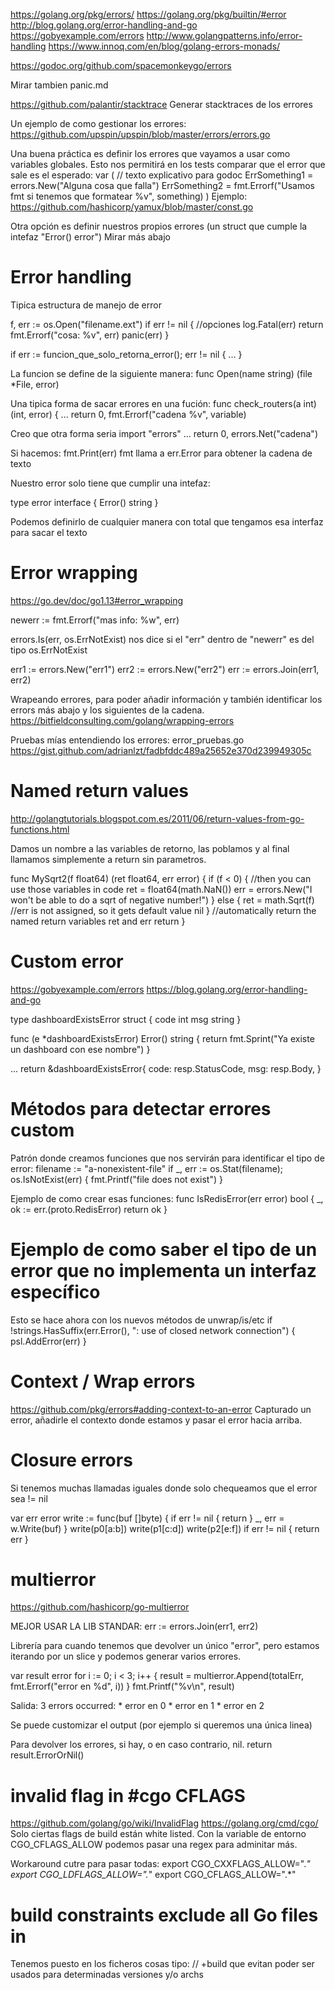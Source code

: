 https://golang.org/pkg/errors/
https://golang.org/pkg/builtin/#error
http://blog.golang.org/error-handling-and-go
https://gobyexample.com/errors
http://www.golangpatterns.info/error-handling
https://www.innoq.com/en/blog/golang-errors-monads/

https://godoc.org/github.com/spacemonkeygo/errors

Mirar tambien panic.md

https://github.com/palantir/stacktrace
Generar stacktraces de los errores

Un ejemplo de como gestionar los errores:
https://github.com/upspin/upspin/blob/master/errors/errors.go

Una buena práctica es definir los errores que vayamos a usar como variables globales. Esto nos permitirá en los tests comparar que el error que sale es el esperado:
var (
   // texto explicativo para godoc
   ErrSomething1 = errors.New("Alguna cosa que falla")
   ErrSomething2 = fmt.Errorf("Usamos fmt si tenemos que formatear %v", something)
)
Ejemplo: https://github.com/hashicorp/yamux/blob/master/const.go

Otra opción es definir nuestros propios errores (un struct que cumple la intefaz "Error() error")
Mirar más abajo



# Error handling
Tipica estructura de manejo de error

f, err := os.Open("filename.ext")
if err != nil {
    //opciones
    log.Fatal(err)
    return fmt.Errorf("cosa: %v", err)
    panic(err)
}

if err := funcion_que_solo_retorna_error(); err != nil {
    ...
}

La funcion se define de la siguiente manera:
func Open(name string) (file *File, error)


Una tipica forma de sacar errores en una fución:
func check_routers(a int) (int, error) {
    ...
    return 0, fmt.Errorf("cadena %v", variable)

Creo que otra forma seria
import "errors"
    ...
    return 0, errors.Net("cadena")


Si hacemos:
fmt.Print(err)
  fmt llama a err.Error para obtener la cadena de texto




Nuestro error solo tiene que cumplir una intefaz:

type error interface {
    Error() string
}

Podemos definirlo de cualquier manera con total que tengamos esa interfaz para sacar el texto


# Error wrapping
https://go.dev/doc/go1.13#error_wrapping

newerr := fmt.Errorf("mas info: %w", err)

errors.Is(err, os.ErrNotExist)
  nos dice si el "err" dentro de "newerr" es del tipo os.ErrNotExist

err1 := errors.New("err1")
err2 := errors.New("err2")
err := errors.Join(err1, err2)

Wrapeando errores, para poder añadir información y también identificar los errors más abajo y los siguientes de la cadena.
https://bitfieldconsulting.com/golang/wrapping-errors

Pruebas mías entendiendo los errores:
error_pruebas.go
https://gist.github.com/adrianlzt/fadbfddc489a25652e370d239949305c


# Named return values
http://golangtutorials.blogspot.com.es/2011/06/return-values-from-go-functions.html

Damos un nombre a las variables de retorno, las poblamos y al final llamamos simplemente a return sin parametros.

func MySqrt2(f float64) (ret float64, err error) {
    if (f < 0) {
        //then you can use those variables in code
        ret = float64(math.NaN())
        err = errors.New("I won't be able to do a sqrt of negative number!")
    } else {
        ret = math.Sqrt(f)
        //err is not assigned, so it gets default value nil
    }
    //automatically return the named return variables ret and err
    return
}



# Custom error
https://gobyexample.com/errors
https://blog.golang.org/error-handling-and-go

type dashboardExistsError struct {
  code int
  msg string
}

func (e *dashboardExistsError) Error() string {
  return fmt.Sprint("Ya existe un dashboard con ese nombre")
}


...
return &dashboardExistsError{
      code: resp.StatusCode,
      msg: resp.Body,
    }



# Métodos para detectar errores custom
Patrón donde creamos funciones que nos servirán para identificar el tipo de error:
filename := "a-nonexistent-file"
if _, err := os.Stat(filename); os.IsNotExist(err) {
  fmt.Printf("file does not exist")
}


Ejemplo de como crear esas funciones:
func IsRedisError(err error) bool {
  _, ok := err.(proto.RedisError)
  return ok
}



# Ejemplo de como saber el tipo de un error que no implementa un interfaz específico
Esto se hace ahora con los nuevos métodos de unwrap/is/etc
if !strings.HasSuffix(err.Error(), ": use of closed network connection") {
  psl.AddError(err)
}




# Context / Wrap errors
https://github.com/pkg/errors#adding-context-to-an-error
Capturado un error, añadirle el contexto donde estamos y pasar el error hacia arriba.



# Closure errors
Si tenemos muchas llamadas iguales donde solo chequeamos que el error sea != nil

var err error
write := func(buf []byte) {
  if err != nil {
    return
  }
  _, err = w.Write(buf)
}
write(p0[a:b])
write(p1[c:d])
write(p2[e:f])
if err != nil {
  return err
}


# multierror
https://github.com/hashicorp/go-multierror

MEJOR USAR LA LIB STANDAR:
err := errors.Join(err1, err2)


Librería para cuando tenemos que devolver un único "error", pero estamos iterando por un slice y podemos generar varios errores.

var result error
for i := 0; i < 3; i++ {
	result = multierror.Append(totalErr, fmt.Errorf("error en %d", i))
}
fmt.Printf("%v\n", result)

Salida:
3 errors occurred:
        * error en 0
        * error en 1
        * error en 2

Se puede customizar el output (por ejemplo si queremos una única linea)

Para devolver los errores, si hay, o en caso contrario, nil.
return result.ErrorOrNil()


# invalid flag in #cgo CFLAGS
https://github.com/golang/go/wiki/InvalidFlag
https://golang.org/cmd/cgo/
Solo ciertas flags de build están white listed.
Con la variable de entorno CGO_CFLAGS_ALLOW podemos pasar una regex para adminitar más.

Workaround cutre para pasar todas:
export CGO_CXXFLAGS_ALLOW=".*"
export CGO_LDFLAGS_ALLOW=".*"
export CGO_CFLAGS_ALLOW=".*"



# build constraints exclude all Go files in
Tenemos puesto en los ficheros cosas tipo:
// +build
que evitan poder ser usados para determinadas versiones y/o archs
